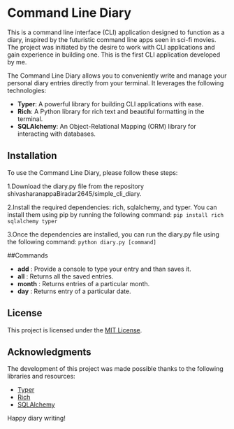 # Command Line Diary

This is a command line interface (CLI) application designed to function as a diary, inspired by the futuristic command line apps seen in sci-fi movies. 
The project was initiated by the desire to work with CLI applications and gain experience in building one. 
This is the first CLI application developed by me.

The Command Line Diary allows you to conveniently write and manage your personal diary entries directly from your terminal. It leverages the following technologies:

- **Typer**: A powerful library for building CLI applications with ease.
- **Rich**: A Python library for rich text and beautiful formatting in the terminal.
- **SQLAlchemy**: An Object-Relational Mapping (ORM) library for interacting with databases.


## Installation

To use the Command Line Diary, please follow these steps:

1.Download the diary.py file from the repository shivasharanappaBiradar2645/simple_cli_diary.

2.Install the required dependencies: rich, sqlalchemy, and typer. You can install them using pip by running the following command:
`pip install rich sqlalchemy typer`

3.Once the dependencies are installed, you can run the diary.py file using the following command:
`python diary.py [command]`


##Commands
- **add**   : Provide a console to type your entry and than saves it.
- **all**   : Returns all the saved entries.
- **month** : Returns entries of a particular month.
- **day**   : Returns entry of a particular date.


## License

This project is licensed under the [MIT License](LICENSE).


## Acknowledgments

The development of this project was made possible thanks to the following libraries and resources:

- [Typer](https://github.com/tiangolo/typer)
- [Rich](https://github.com/willmcgugan/rich)
- [SQLAlchemy](https://github.com/sqlalchemy/sqlalchemy)

Happy diary writing!
